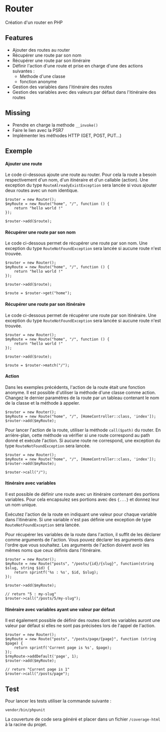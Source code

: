 # Router

Création d'un router en PHP

## Features

* Ajouter des routes au router
* Récupérer une route par son nom
* Récupérer une route par son itinéraire
* Définir l'action d'une route et prise en charge d'une des actions suivantes :
    - Methode d'une classe
    - fonction anonyme
* Gestion des variables dans l'itinéraire des routes
* Gestion des variables avec des valeurs par défaut dans l'itinéraire des routes

## Missing

* Prendre en charge la methode ```__invoke()```
* Faire le lien avec la PSR7
* Implémenter les méthodes HTTP (GET, POST, PUT...)

## Exemple

#### Ajouter une route

Le code ci-dessous ajoute une route au router. Pour cela la route a besoin respectivement d'un nom, d'un itinéraire et 
d'un callable (action). Une exception du type ```RouteAlreadyExistException``` sera lancée si vous ajouter deux routes
avec un nom identique.

```
$router = new Router();
$myRoute = new Route("home", "/", function () {
    return "hello world !"
});

$router->add($route);
```

#### Récupérer une route par son nom

Le code ci-dessous permet de récupérer une route par son nom. Une exception du type ```RouteNotFoundException``` 
sera lancée si aucune route n'est trouvée.

```
$router = new Router();
$myRoute = new Route("home", "/", function () {
    return "hello world !"
});

$router->add($route);

$route = $router->get("home");
```

#### Récupérer une route par son itinéraire

Le code ci-dessous permet de récupérer une route par son itinéraire. Une exception du type ```RouteNotFoundException``` 
sera lancée si aucune route n'est trouvée.

```
$router = new Router();
$myRoute = new Route("home", "/", function () {
    return "hello world !"
});

$router->add($route);

$route = $router->match("/");
```

#### Action

Dans les exemples précédents, l'action de la route était une fonction anonyme. Il est possible d'utiliser la
méthode d'une classe comme action. Changez le dernier paramètres de la route par un tableau contenant le nom de
la classe et la méthode à appeler.

```
$router = new Router();
$myRoute = new Route("home", "/", [HomeController::class, 'index']);
$router->add($myRoute);
```

Pour lancer l'action de la route, utiliser la méthode ```call($path)``` du router. En arrière-plan, cette méthode
va vérifier si une route correspond au path donné et exécute l'action. Si aucune route ne correspond, une exception 
du type ```RouteNotFoundException``` sera lancée.

```
$router = new Router();
$myRoute = new Route("home", "/", [HomeController::class, 'index']);
$router->add($myRoute);

$router->call("/");
```

#### Itinéraire avec variables

Il est possible de définir une route avec un itinéraire contenant des portions variables. Pour cela encapsulez ses 
portions avec des ```{...}``` et donnez leur un nom unique. 

Exécutez l'action de la route en indiquant une valeur pour chaque variable dans l'itinéraire. 
Si une variable n'est pas définie une exception de type ```RouteNotFoundException``` sera lancée.

Pour récupérer les variables de la route dans l'action, il suffit de les déclarer comme arguments de l'action.
Vous pouvez déclarer les arguments dans l'ordre que vous souhaitez.
Les arguments de l'action doivent avoir les mêmes noms que ceux définis dans l'itinéraire. 

```
$router = new Router();
$myRoute = new Route("posts", "/posts/{id}/{slug}", function(string $slug, string $id) {
    return sprintf('%s : %s', $id, $slug);
});

$router->add($myRoute);

// return "5 : my-slug"
$router->call("/posts/5/my-slug");

```

#### Itinéraire avec variables ayant une valeur par défaut

Il est également possible de définir des routes dont les variables auront une valeur par 
défaut si elles ne sont pas précisées lors de l'appel de l'action.

```
$router = new Router();
$myRoute = new Route("posts", "/posts/page/{page}", function (string $page) {
    return sprintf('Current page is %s', $page);
});
$rmyRoute->addDefault('page', 1);
$router->add($myRoute);

// return "Current page is 1"
$router->call("/posts/page");
```

## Test

Pour lancer les tests utiliser la commande suivante :

```vendor/bin/phpunit```

La couverture de code sera généré et placer dans un fichier ```/coverage-html``` à la racine du projet.